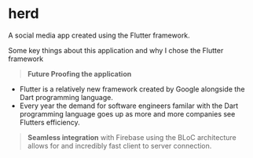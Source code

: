 # herd

A social media app created using the Flutter framework.

Some key things about this application and why I chose the Flutter framework
> **Future Proofing the application**
  
  - Flutter is a relatively new framework created by Google alongside the Dart programming language.
  - Every year the demand for software engineers familar with the Dart programming language goes up as more and more companies see Flutters efficiency.
  
> **Seamless integration** with Firebase using the BLoC architecture allows for and incredibly fast client to server connection.
 
